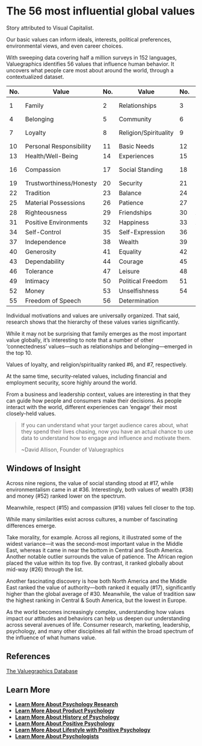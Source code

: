 # The 56 most influential global values

Story attributed to Visual Capitalist.

Our basic values can inform ideals, interests, political preferences, environmental views, and even career choices.

With sweeping data covering half a million surveys in 152 languages, Valuegraphics identifies 56 values that influence human behavior. It uncovers what people care most about around the world, through a contextualized dataset.

**No.**| **Value**| **No.**| **Value**| **No.**| **Value**  
---|---|---|---|---|---  
1| Family| 2| Relationships| 3| Financial Security  
4| Belonging| 5| Community| 6| Personal Growth  
7| Loyalty| 8| Religion/Spirituality| 9| Employment Security  
10| Personal Responsibility| 11| Basic Needs| 12| Harmony  
13| Health/Well-Being| 14| Experiences| 15| Respect  
16| Compassion| 17| Social Standing| 18| Creativity & Imagination  
19| Trustworthiness/Honesty| 20| Security| 21| Education  
22| Tradition| 23| Balance| 24| Love  
25| Material Possessions| 26| Patience| 27| Morality  
28| Righteousness| 29| Friendships| 30| Authority  
31| Positive Environments| 32| Happiness| 33| Ambition  
34| Self-Control| 35| Self-Expression| 36| Environmentalism  
37| Independence| 38| Wealth| 39| Politeness  
40| Generosity| 41| Equality| 42| Service to Others  
43| Dependability| 44| Courage| 45| Cooperation  
46| Tolerance| 47| Leisure| 48| Influence  
49| Intimacy| 50| Political Freedom| 51| Peace  
52| Money| 53| Unselfishness| 54| Confidence  
55| Freedom of Speech| 56| Determination| |   
  
Individual motivations and values are universally organized. That said, research shows that the hierarchy of these values varies significantly.

While it may not be surprising that family emerges as the most important value globally, it’s interesting to note that a number of other ‘connectedness’ values—such as relationships and belonging—emerged in the top 10.

Values of loyalty, and religion/spirituality ranked #6, and #7, respectively.

At the same time, security-related values, including financial and employment security, score highly around the world.

From a business and leadership context, values are interesting in that they can guide how people and consumers make their decisions. As people interact with the world, different experiences can ‘engage’ their most closely-held values.

> If you can understand what your target audience cares about, what they spend their lives chasing, now you have an actual chance to use data to understand how to engage and influence and motivate them.
> 
> ~David Allison, Founder of Valuegraphics

## Windows of Insight

Across nine regions, the value of social standing stood at #17, while environmentalism came in at #36. Interestingly, both values of wealth (#38) and money (#52) ranked lower on the spectrum.

Meanwhile, respect (#15) and compassion (#16) values fell closer to the top.

While many similarities exist across cultures, a number of fascinating differences emerge.

Take morality, for example. Across all regions, it illustrated some of the widest variance—it was the second-most important value in the Middle East, whereas it came in near the bottom in Central and South America. Another notable outlier surrounds the value of patience. The African region placed the value within its top five. By contrast, it ranked globally about mid-way (#26) through the list.

Another fascinating discovery is how both North America and the Middle East ranked the value of authority—both ranked it equally (#17), significantly higher than the global average of #30. Meanwhile, the value of tradition saw the highest ranking in Central & South America, but the lowest in Europe.

As the world becomes increasingly complex, understanding how values impact our attitudes and behaviors can help us deepen our understanding across several avenues of life. Consumer research, marketing, leadership, psychology, and many other disciplines all fall within the broad spectrum of the influence of what humans value.

## References

[The Valuegraphics Database](https://www.visualcapitalist.com/)

## **Learn More**

  * [**Learn More About Psychology Research**](/docs/psychology-research)
  * [**Learn More About Product Psychology**](/docs/product-psychology)
  * [**Learn More About History of Psychology**](/docs/history-of-psychology)
  * [**Learn More About Positive Psychology**](/docs/positive-psychology)
  * [**Learn More About Lifestyle with Positive Psychology**](/docs/lifestyle-personal-growth)
  * [**Learn More About Psychologists**](/docs/psychologists)


